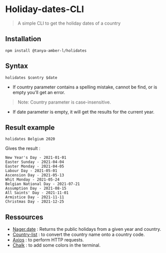 # Holiday-dates-CLI
> A simple CLI to get the holiday dates of a country

## Installation
```
npm install @tanya-amber-l/holidates
```

## Syntax
```
holidates $contry $date
```
* If country parameter contains a spelling mistake, cannot be find, or is empty you'll get an error.
> Note: Country parameter is case-insensitive.
* If date parameter is empty, it will get the results for the current year.

## Result example
```
holidates Belgium 2020
```

Gives the result : 

```
New Year's Day - 2021-01-01
Easter Sunday - 2021-04-04
Easter Monday - 2021-04-05
Labour Day - 2021-05-01
Ascension Day - 2021-05-13
Whit Monday - 2021-05-24
Belgian National Day - 2021-07-21
Assumption Day - 2021-08-15
All Saints' Day - 2021-11-01
Armistice Day - 2021-11-11
Christmas Day - 2021-12-25
```

## Ressources
* [Nager.date](https://date.nager.at/) : Returns the public holidays from a given year and country.
* [Country-list](https://www.npmjs.com/package/country-list) :  to convert the country name onto a country code.
* [Axios](https://www.npmjs.com/package/axios) : to perform HTTP requests.
* [Chalk](https://www.npmjs.com/package/chalk) : to add some colors in the terminal.